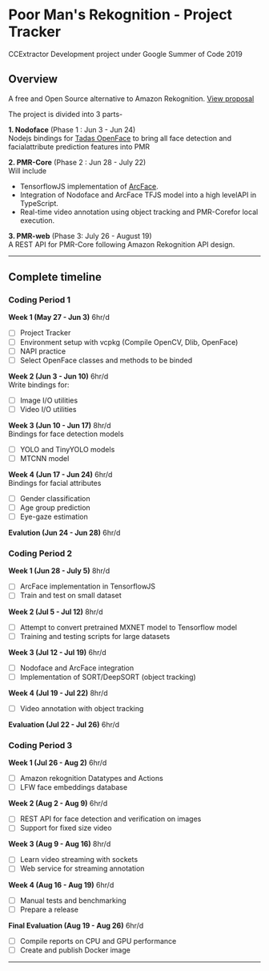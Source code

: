 # Poor Man's Rekognition - Project Tracker   
CCExtractor Development project under Google Summer of Code 2019  

## Overview
A free and Open Source alternative to Amazon Rekognition.
[View proposal](https://github.com/sziraqui/pmr-gsoc-tracker/blob/master/Proposal-PMR-CCExtractor.pdf)   

The project is divided into 3 parts-    

**1. Nodoface** (Phase 1 : Jun 3 - Jun 24)  
Nodejs bindings for [Tadas OpenFace](https://github.com/TadasBaltrusaitis/OpenFace) to bring all face detection and facialattribute prediction features into PMR   

**2. PMR-Core** (Phase 2 : Jun 28 - July 22)    
Will include    
- TensorflowJS implementation of [ArcFace](https://github.com/deepinsight/insightface).
- Integration of Nodoface and ArcFace TFJS model into a high levelAPI in TypeScript.   
- Real-time video annotation using object tracking and PMR-Corefor local execution.    

**3. PMR-web**  (Phase 3: July 26 - August 19)    
A REST API for PMR-Core following Amazon Rekognition API design.  
 
---
## Complete timeline
### Coding Period 1 
**Week 1 (May 27 - Jun 3)** 6hr/d
- [ ] Project Tracker
- [ ] Environment setup with vcpkg (Compile OpenCV, Dlib, OpenFace)
- [ ] NAPI practice
- [ ] Select OpenFace classes and methods to be binded

**Week 2 (Jun 3 - Jun 10)** 6hr/d   
Write bindings for:
- [ ] Image I/O utilities
- [ ] Video I/O utilities

**Week 3 (Jun 10 - Jun 17)** 8hr/d  
Bindings for face detection models
- [ ] YOLO and TinyYOLO models
- [ ] MTCNN model

**Week 4 (Jun 17 - Jun 24)** 6hr/d  
Bindings for facial attributes
- [ ] Gender classification
- [ ] Age group prediction
- [ ] Eye-gaze estimation

**Evalution (Jun 24 - Jun 28)** 6hr/d

### Coding Period 2
**Week 1 (Jun 28 - July 5)** 8hr/d
- [ ] ArcFace implementation in TensorflowJS
- [ ] Train and test on small dataset

**Week 2 (Jul 5 - Jul 12)** 8hr/d
- [ ] Attempt to convert pretrained MXNET model to Tensorflow model
- [ ] Training and testing scripts for large datasets

**Week 3 (Jul 12 - Jul 19)** 6hr/d
- [ ] Nodoface and ArcFace integration
- [ ] Implementation of SORT/DeepSORT (object tracking)

**Week 4 (Jul 19 - Jul 22)** 8hr/d
- [ ] Video annotation with object tracking

**Evaluation (Jul 22 - Jul 26)** 6hr/d

### Coding Period 3
**Week 1 (Jul 26 - Aug 2)** 6hr/d
- [ ] Amazon rekognition Datatypes and Actions
- [ ] LFW face embeddings database

**Week 2 (Aug 2 - Aug 9)** 6hr/d
- [ ] REST API for face detection and verification on images
- [ ] Support for fixed size video

**Week 3 (Aug 9 - Aug 16)** 8hr/d
- [ ] Learn video streaming with sockets
- [ ] Web service for streaming annotation

**Week 4 (Aug 16 - Aug 19)** 6hr/d
- [ ] Manual tests and benchmarking
- [ ] Prepare a release

**Final Evaluation (Aug 19 - Aug 26)** 6hr/d
- [ ] Compile reports on CPU and GPU performance
- [ ] Create and publish Docker image

---
